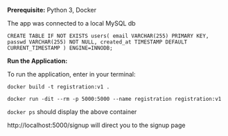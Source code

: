 **Prerequisite:** 
Python 3, 
Docker

The app was connected to a  local MySQL db

`CREATE TABLE IF NOT EXISTS users(
   email VARCHAR(255) PRIMARY KEY,
   passwd VARCHAR(255) NOT NULL,
   created_at TIMESTAMP DEFAULT CURRENT_TIMESTAMP
) ENGINE=INNODB;`


**Run the Application:**

To run the application, enter in your terminal:

`docker build -t registration:v1 .` 

`docker run -dit --rm -p 5000:5000 --name registration registration:v1`

`docker ps` should display the above container 

http://localhost:5000/signup will direct you to the signup page
